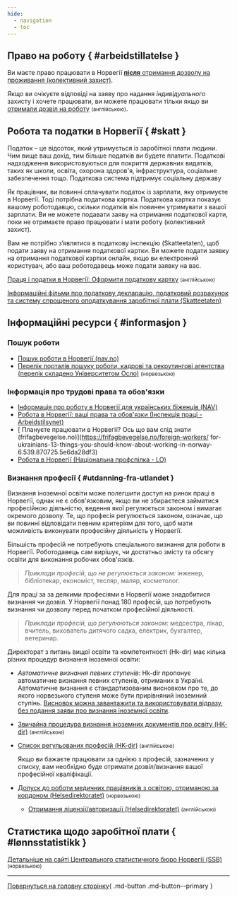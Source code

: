 ```yaml
---
hide:
  - navigation
  - toc
---
```


## Право на роботу { #arbeidstillatelse }

Ви маєте право працювати в Норвегії [__після__ отримання дозволу на проживання (колективний захист)](https://udi.no/uk/information-ukraine-and-russia/situation-in-ukraine/stay-in-norway/frequently-asked-questions-and-answers/#link-30134). 

Якщо ви очікуєте відповіді на заяву про надання _індивідуального_ захисту і хочете працювати, ви можете працювати тільки якщо ви [отримали дозвіл на роботу](https://udi.no/uk/have-applied/protection-asylum/can-you-work/#link-8814) <small>(англійською)</small>.

## Робота та податки в Норвегії { #skatt }
Податок – це відсоток, який утримується із заробітної плати людини. Чим вище ваш дохід, тим більше податків ви будете платити. Податкові надходження використовуються для покриття державних видатків, таких як школи, освіта, охорона здоров'я, інфраструктура, соціальне забезпечення тощо. Податкова система підтримує соціальну державу

Як працівник, ви повинні сплачувати податок із зарплати, яку отримуєте в Норвегії. Тоді потрібна податкова картка. Податкова картка показує вашому роботодавцю, скільки податків він повинен утримувати з вашої зарплати. Ви не можете подавати заяву на отримання податкової карти, поки не отримаєте право працювати і мати роботу (колективний захист).

Вам не потрібно з’являтися в податкову інспекцію (Skatteetaten), щоб подати заяву на отримання податкової картки. Ви можете подати заявку на отримання податкової картки онлайн, якщо ви електронний користувач, або ваш роботодавець може подати заявку на вас.

[Праця і податки в Норвегії: Оформити податкову картку](https://www.skatteetaten.no/en/person/taxes/tax-deduction-card-and-advance-tax/) <small>(англійською)</small>

[Інформаційні фільми про податкову декларацію, податковий розрахунок та систему спрощеного оподаткування заробітної плати (Skatteetaten)](https://www.skatteetaten.no/person/utenlandsk/skal-du-arbeide-i-norge/skattemeldingen/film_no/film_ua1/)

## Інформаційні ресурси { #informasjon }
### Пошук роботи
- [Пошук роботи в Норвегії (nav.no)](https://www.nav.no/ukraina/uk#poshuk-roboti-v-norvegii) 
- [Перелік порталів пошуку роботи, кадрові та рекрутингові агентства (перелік складено Університетом Осло)](https://www.uio.no/studier/karriere/finn-jobben/utlysninger/jobbportaler.html) <small>(норвезькою)</small>  

### Інформація про трудові права та обов'язки
- [Інформація про роботу в Норвегії для українських біженців (NAV)](https://arbeidsplassen.nav.no/uk/work-in-norway) 
- [Робота в Норвегії: ваші права та обов'язки (Інспекція праці - Arbeidstilsynet)](https://www.arbeidstilsynet.no/en/working-conditions/knowyourrights-UK/) 
- [ Плануєте працювати в Норвегії? Ось що вам слід знати (frifagbevegelse.no)](https://frifagbevegelse.no/foreign-workers/ for-ukrainians-13-things-you-should-know-about-working-in-norway-6.539.870725.5e6da28df3) 
- [Робота в Норвегії (Національна профспілка - LO)](https://www.lo.no/language/ukrainsk/) 

### Визнання професії { #utdanning-fra-utlandet }

Визнання іноземної освіти може полегшити доступ на ринок праці в Норвегії, однак не є обов'язковим, якщо ви не збираєтеся займатися професійною діяльністю, ведення якої регулюється законом і вимагає окремого дозволу. Те, що професія регулюється законом, означає, що ви повинні відповідати певним критеріям для того, щоб мати можливість виконувати професійну діяльність у Норвегії.

Більшість професій не потребують спеціального визнання для роботи в Норвегії. Роботодавець сам вирішує, чи достатньо змісту
та обсягу освіти для виконання робочих обов'язків.

> _Приклади професій, що не регулюється законом:_ інженер, бібліотекар, економіст, тесляр, маляр, косметолог.

Для праці за за деякими професіями в Норвегії може знадобитися визнання чи дозвіл. У Норвегії понад 180 професій, що потребують
визнання чи дозволу перед початком професійної діяльності. 

> _Приклади професій, що регулюються законом:_ медсестра, лікар, вчитель, вихователь дитячого садка, електрик, бухгалтер, ветеринар.

Директорат з питань вищої освіти та компетентності (Hk-dir) має кілька різних процедур визнання іноземної освіти:

- _Автоматичне визнання певних ступенів_: 
    Hk-dir пропонує автоматичне визнання певних ступенів, отриманих в Україні. Автоматичне визнання є стандартизованим висновком про те, до якого норвезького ступеня може бути прирівняний іноземний ступінь. [Висновок можна завантажити та використовувати відразу, без подання заяви про визнання іноземної освіти](https://hkdir.no/en/foreign-education/education-from-outside-of-norway/recognition-of-foreign-higher-education-bachelor-master-and-phd/automatic-recognition-a-quicker-alternative). 

- [Звичайна процедура визнання іноземних документів про освіту (HK-dir)](https://hkdir.no/en/foreign-education) <small>(англійською)</small>

- [Cписок регульованих професій (HK-dir)](https://hkdir.no/en/foreign-education/lists-and-databases/regulated-professions) <small>(англійською)</small>

    Якщо ви бажаєте працювати за однією з професій, зазначених у списку, вам необхідно буде отримати дозвіл/визнання вашої професійної кваліфікації.

- [Допуск до роботи медичних працівників з освітою, отриманою за кордоном (Helsedirektoratet)](https://www.helsedirektoratet.no/veiledere/ansettelse-av-helsepersonell/helsemyndighetenes-ansvar/godkjenning-av-helsepersonell-med-utdanning-fra-utlandet) <small>(норвезькою)</small> 
    - [Отримання ліцензії/авторизації (Helsedirektoratet)](https://www.helsedirektoratet.no/english/authorisation-and-license-for-health-personnel) <small>(англійською)</small>

## Статистика щодо заробітної плати { #lønnsstatistikk }
[Детальніше на сайті Центрального статистичного бюро Норвегії (SSB)](https://www.ssb.no/arbeid-og-lonn/lonn-og-arbeidskraftkostnader/statistikk/lonn) <small>(норвезькою)</small> 



---

[Повернуться на головну сторінку](index.md){ .md-button .md-button--primary }
